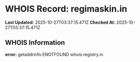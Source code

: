 # WHOIS Record: regimaskin.in

**Last Updated:** 2025-10-27T03:37:15.471Z
**Checked At:** 2025-10-27T03:37:15.471Z

## WHOIS Information

**error:** getaddrinfo ENOTFOUND whois.registry.in

